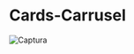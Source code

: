 # Cards-Carrusel

![Captura](https://user-images.githubusercontent.com/83089714/192121271-dd8b91c5-d999-4821-93fd-339ea81ce61d.PNG)

